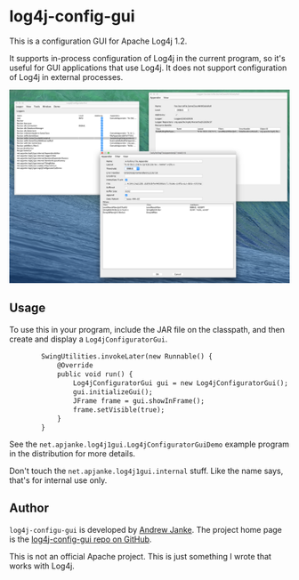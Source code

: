 log4j-config-gui
============================

This is a configuration GUI for Apache Log4j 1.2.

It supports in-process configuration of Log4j in the current program, so it's useful for GUI applications that use Log4j. It does not support configuration of Log4j in external processes.

![Example log4j1-config-gui screenshot](doc/log4j1-config-gui-example-screenshot-1-scaled.png)

##  Usage

To use this in your program, include the JAR file on the classpath, and then create and display a `Log4jConfiguratorGui`.

```
        SwingUtilities.invokeLater(new Runnable() {
            @Override
            public void run() {
                Log4jConfiguratorGui gui = new Log4jConfiguratorGui();
                gui.initializeGui();
                JFrame frame = gui.showInFrame();
                frame.setVisible(true);
            }
        }
```

See the `net.apjanke.log4j1gui.Log4jConfiguratorGuiDemo` example program in the distribution for more details.

Don't touch the `net.apjanke.log4j1gui.internal` stuff. Like the name says, that's for internal use only.


##  Author

`log4j-configu-gui` is developed by [Andrew Janke](https://apjanke.net). The project home page is the [log4j-config-gui repo on GitHub](https://github.com/apjanke/log4j-config-gui).

This is not an official Apache project. This is just something I wrote that works with Log4j.
